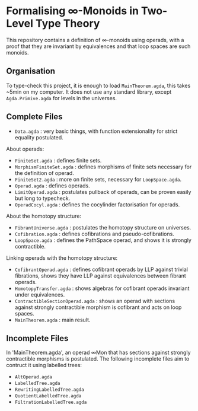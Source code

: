 # Formalising ∞-Monoids in Two-Level Type Theory 

This repository contains a definition of ∞-monoids using operads, with a proof that they are invariant by equivalences and that loop spaces are such monoids.


## Organisation

To type-check this project, it is enough to load `MainTheorem.agda`, this takes ~5min on my computer. It does not use any standard library, except `Agda.Primive.agda` for levels in the universes.


## Complete Files

- `Data.agda` : very basic things, with function extensionality for strict equality postulated.

About operads:

- `FiniteSet.agda` : defines finite sets.
- `MorphismFiniteSet.agda` : defines morphisms of finite sets necessary for the definition of operad.
- `FiniteSet2.agda` : more on finite sets, necessary for `LoopSpace.agda`.
- `Operad.agda` : defines operads.
- `LimitOperad.agda` : postulates pullback of operads, can be proven easily but long to typecheck.
- `OperadCocyl.agda` : defines the cocylinder factorisation for operads.

About the homotopy structure:

- `FibrantUniverse.agda` : postulates the homotopy structure on universes.
- `Cofibration.agda` : defines cofibrations and pseudo-cofibrations.
- `LoopSpace.agda` : defines the PathSpace operad, and shows it is strongly contractible.

Linking operads with the homotopy structure:

- `CofibrantOperad.agda` : defines cofibrant operads by LLP against trivial fibrations, shows they have LLP against equivalences between fibrant operads.
- `HomotopyTransfer.agda` : shows algebras for cofibrant operads invariant under equivalences.
- `ContractibleSectionOperad.agda` : shows an operad with sections against strongly contractible morphism is cofibrant and acts on loop spaces.
- `MainTheorem.agda` : main result.



## Incomplete Files

In 'MainTheorem.agda', an operad ∞Mon that has sections against strongly contractible morphisms is postulated. The following incomplete files aim to contruct it using labelled trees:

- `AltOperad.agda`
- `LabelledTree.agda`
- `RewritingLabelledTree.agda` 
- `QuotientLabelledTree.agda`
- `FiltrationLabelledTree.agda`

